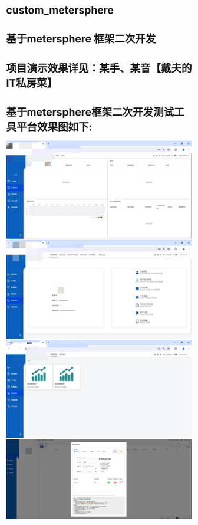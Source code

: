 # custom_metersphere
# 基于metersphere 框架二次开发

# 项目演示效果详见：某手、某音【戴夫的IT私房菜】

# 基于metersphere框架二次开发测试工具平台效果图如下:
   
   ![工具平台效果图](https://github.com/Eillot/custom_metersphere/blob/c17e55c50c216aeb2c21e040fda673ebf9535316/001.jpg)
   ![工具平台效果图](https://github.com/Eillot/custom_metersphere/blob/c17e55c50c216aeb2c21e040fda673ebf9535316/002.jpg)
   ![工具平台效果图](https://github.com/Eillot/custom_metersphere/blob/c17e55c50c216aeb2c21e040fda673ebf9535316/003.jpg)
   ![工具平台效果图](https://github.com/Eillot/custom_metersphere/blob/c17e55c50c216aeb2c21e040fda673ebf9535316/006.png)
